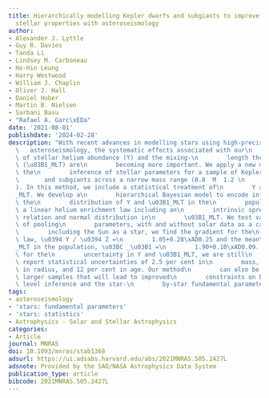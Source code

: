 ```yaml
---
title: Hierarchically modelling Kepler dwarfs and subgiants to improve inference of
  stellar properties with asteroseismology
author:
- Alexander J. Lyttle
- Guy R. Davies
- Tanda Li
- Lindsey M. Carboneau
- Ho-Hin Leung
- Harry Westwood
- William J. Chaplin
- Oliver J. Hall
- Daniel Huber
- Martin B. Nielsen
- Sarbani Basu
- "Rafael A. Garc\xEDa"
date: '2021-08-01'
publishdate: '2024-02-28'
description: "With recent advances in modelling stars using high-precision\n     \
  \   asteroseismology, the systematic effects associated with our\n        assumptions\
  \ of stellar helium abundance (Y) and the mixing-\n        length theory parameter\
  \ (\u03B1_MLT) are\n        becoming more important. We apply a new method to improve\
  \ the\n        inference of stellar parameters for a sample of Kepler dwarfs\n \
  \       and subgiants across a narrow mass range (0.8  M  1.2 \n        M_\u2299\
  ). In this method, we include a statistical treatment of\n        Y and the \u03B1\
  _MLT. We develop a\n        hierarchical Bayesian model to encode information about\
  \ the\n        distribution of Y and \u03B1_MLT in the\n        population, fitting\
  \ a linear helium enrichment law including an\n        intrinsic spread around this\
  \ relation and normal distribution in\n        \u03B1_MLT. We test various levels\
  \ of pooling\n        parameters, with and without solar data as a calibrator. When\n\
  \        including the Sun as a star, we find the gradient for the\n        enrichment\
  \ law, \u0394 Y / \u0394 Z =\n        1.05+0.28\xAD0.25 and the mean\n        \u03B1\
  _MLT in the population, \u03BC _\u03B1 =\n        1.90+0.10\xAD0.09. While accounting\
  \ for the\n        uncertainty in Y and \u03B1_MLT, we are still\n        able to\
  \ report statistical uncertainties of 2.5 per cent in\n        mass, 1.2 per cent\
  \ in radius, and 12 per cent in age. Our method\n        can also be applied to\
  \ larger samples that will lead to improved\n        constraints on both the population\
  \ level inference and the star-\n        by-star fundamental parameters."
tags:
- asteroseismology
- 'stars: fundamental parameters'
- 'stars: statistics'
- Astrophysics - Solar and Stellar Astrophysics
categories:
- Article
journal: MNRAS
doi: 10.1093/mnras/stab1368
adsurl: https://ui.adsabs.harvard.edu/abs/2021MNRAS.505.2427L
adsnote: Provided by the SAO/NASA Astrophysics Data System
publication_type: article
bibcode: 2021MNRAS.505.2427L
---
```

